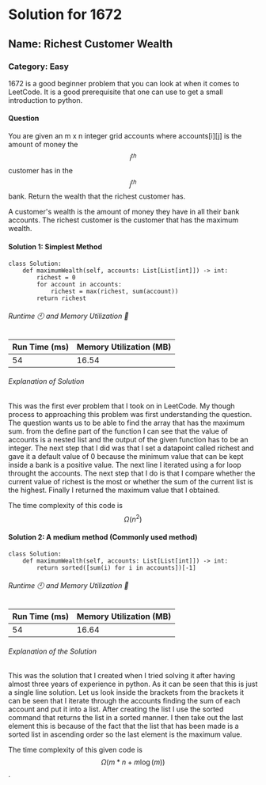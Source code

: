 # Solution for 1672

## Name: Richest Customer Wealth

### Category: Easy

1672 is a good beginner problem that you can look at when it comes to LeetCode. It is a good prerequisite that one can use to get a small introduction to python. 

#### Question

You are given an m x n integer grid accounts where accounts[i][j] is the amount of money the $$i^{th}$$ customer has in the $$j^{th}$$​​​​​​​ bank. Return the wealth that the richest customer has.

A customer's wealth is the amount of money they have in all their bank accounts. The richest customer is the customer that has the maximum wealth.

#### Solution 1: Simplest Method

```{python} 
class Solution:
    def maximumWealth(self, accounts: List[List[int]]) -> int:
        richest = 0
        for account in accounts:
            richest = max(richest, sum(account))
        return richest
```
###### Runtime 🕙 and Memory Utilization 🔲

|Run Time (ms)|Memory Utilization (MB)|
|------------|------------|
|54|16.54|
###### Explanation of Solution
This was the first ever problem that I took on in LeetCode. My though process to approaching this problem was first understanding the question. The question wants us to be able to find the array that has the maximum sum.
from the define part of the function I can see that the value of accounts is a nested list and the output of the given function has to be an integer. The next step that I did was that I set a datapoint called richest and gave it a default value of 0 because the minimum value that can be kept inside a bank is a positive value.
The next line I iterated using a for loop throught the accounts. The next step that I do is that I compare whether the current value of richest is the most or whether the sum of the current list is the highest.
Finally I returned the maximum value that I obtained.

The time complexity of this code is $$\Omega(n^2)$$

#### Solution 2: A medium method (Commonly used method)
```{python}
class Solution:
    def maximumWealth(self, accounts: List[List[int]]) -> int:
        return sorted([sum(i) for i in accounts])[-1]
```
###### Runtime 🕙 and Memory Utilization 🔲

|Run Time (ms)|Memory Utilization (MB)|
|------------|------------|
|54|16.64|

###### Explanation of the Solution
This was the solution that I created when I tried solving it after having almost three years of experience in python. As it can be seen that this is just a single line solution. Let us look inside the brackets from the brackets it can be seen that I iterate through the accounts finding the sum of each account and put it into a list. After creating the list I use the sorted command that returns the list in a sorted manner. I then take out the last element this is because of the fact that the list that has been made is a sorted list in ascending order so the last element is the maximum value.

The time complexity of this given code is $$\Omega(m*n + m\log(m))$$.